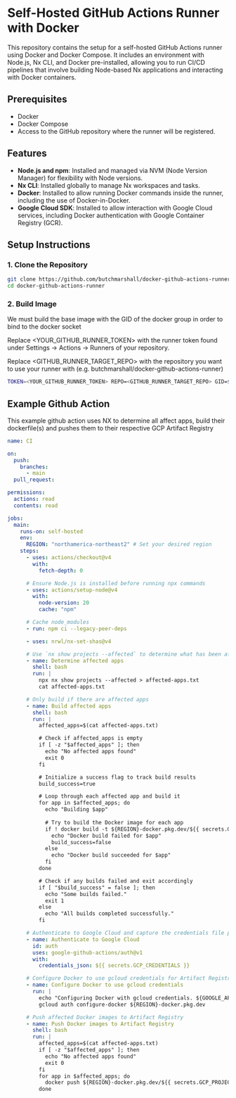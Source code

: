 # Self-Hosted GitHub Actions Runner with Docker

This repository contains the setup for a self-hosted GitHub Actions runner using Docker and Docker Compose. It includes an environment with Node.js, Nx CLI, and Docker pre-installed, allowing you to run CI/CD pipelines that involve building Node-based Nx applications and interacting with Docker containers.

## Prerequisites

- Docker
- Docker Compose
- Access to the GitHub repository where the runner will be registered.

## Features

- **Node.js and npm**: Installed and managed via NVM (Node Version Manager) for flexibility with Node versions.
- **Nx CLI**: Installed globally to manage Nx workspaces and tasks.
- **Docker**: Installed to allow running Docker commands inside the runner, including the use of Docker-in-Docker.
- **Google Cloud SDK**: Installed to allow interaction with Google Cloud services, including Docker authentication with Google Container Registry (GCR).

## Setup Instructions

### 1. Clone the Repository

```bash
git clone https://github.com/butchmarshall/docker-github-actions-runner.git
cd docker-github-actions-runner
```

### 2. Build Image

We must build the base image with the GID of the docker group in order to bind to the docker socket

Replace <YOUR_GITHUB_RUNNER_TOKEN> with the runner token found under Settings -> Actions -> Runners of your repository.

Replace <GITHUB_RUNNER_TARGET_REPO> with the repository you want to use your runner with (e.g. butchmarshall/docker-github-actions-runner)

```bash
TOKEN=<YOUR_GITHUB_RUNNER_TOKEN> REPO=<GITHUB_RUNNER_TARGET_REPO> GID=$(getent group docker | cut -d: -f3); docker-compose build
```

## Example Github Action

This example github action uses NX to determine all affect apps, build their dockerfile(s) and pushes them to their respective GCP Artifact Registry

```yaml
name: CI

on:
  push:
    branches:
      - main
  pull_request:

permissions:
  actions: read
  contents: read

jobs:
  main:
    runs-on: self-hosted
    env:
      REGION: "northamerica-northeast2" # Set your desired region
    steps:
      - uses: actions/checkout@v4
        with:
          fetch-depth: 0

      # Ensure Node.js is installed before running npx commands
      - uses: actions/setup-node@v4
        with:
          node-version: 20
          cache: "npm"

      # Cache node_modules
      - run: npm ci --legacy-peer-deps

      - uses: nrwl/nx-set-shas@v4

      # Use `nx show projects --affected` to determine what has been affected
      - name: Determine affected apps
        shell: bash
        run: |
          npx nx show projects --affected > affected-apps.txt
          cat affected-apps.txt

      # Only build if there are affected apps
      - name: Build affected apps
        shell: bash
        run: |
          affected_apps=$(cat affected-apps.txt)

          # Check if affected_apps is empty
          if [ -z "$affected_apps" ]; then
            echo "No affected apps found"
            exit 0
          fi

          # Initialize a success flag to track build results
          build_success=true

          # Loop through each affected app and build it
          for app in $affected_apps; do
            echo "Building $app"
            
            # Try to build the Docker image for each app
            if ! docker build -t ${REGION}-docker.pkg.dev/${{ secrets.GCP_PROJECT_ID }}/$app/$app:${{ github.sha }} -t gcr.io/${{ secrets.GCP_PROJECT_ID }}/$app:${{ github.sha }} -f apps/$app/Dockerfile .; then
              echo "Docker build failed for $app"
              build_success=false
            else
              echo "Docker build succeeded for $app"
            fi
          done

          # Check if any builds failed and exit accordingly
          if [ "$build_success" = false ]; then
            echo "Some builds failed."
            exit 1
          else
            echo "All builds completed successfully."
          fi

      # Authenticate to Google Cloud and capture the credentials file path
      - name: Authenticate to Google Cloud
        id: auth
        uses: google-github-actions/auth@v1
        with:
          credentials_json: ${{ secrets.GCP_CREDENTIALS }}

      # Configure Docker to use gcloud credentials for Artifact Registry
      - name: Configure Docker to use gcloud credentials
        run: |
          echo "Configuring Docker with gcloud credentials. ${GOOGLE_APPLICATION_CREDENTIALS} --- ${CLOUDSDK_AUTH_CREDENTIAL_FILE_OVERRIDE}"
          gcloud auth configure-docker ${REGION}-docker.pkg.dev

      # Push affected Docker images to Artifact Registry
      - name: Push Docker images to Artifact Registry
        shell: bash
        run: |
          affected_apps=$(cat affected-apps.txt)
          if [ -z "$affected_apps" ]; then
            echo "No affected apps found"
            exit 0
          fi
          for app in $affected_apps; do
            docker push ${REGION}-docker.pkg.dev/${{ secrets.GCP_PROJECT_ID }}/$app/$app:${{ github.sha }}
          done
```
